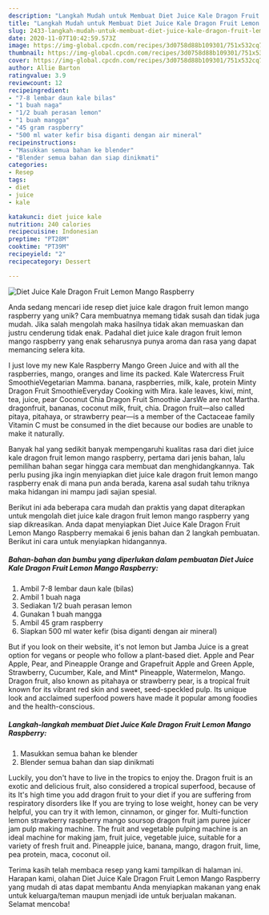 ```yaml
---
description: "Langkah Mudah untuk Membuat Diet Juice Kale Dragon Fruit Lemon Mango Raspberry yang Bikin Ngiler"
title: "Langkah Mudah untuk Membuat Diet Juice Kale Dragon Fruit Lemon Mango Raspberry yang Bikin Ngiler"
slug: 2433-langkah-mudah-untuk-membuat-diet-juice-kale-dragon-fruit-lemon-mango-raspberry-yang-bikin-ngiler
date: 2020-11-07T10:42:59.573Z
image: https://img-global.cpcdn.com/recipes/3d0758d88b109301/751x532cq70/diet-juice-kale-dragon-fruit-lemon-mango-raspberry-foto-resep-utama.jpg
thumbnail: https://img-global.cpcdn.com/recipes/3d0758d88b109301/751x532cq70/diet-juice-kale-dragon-fruit-lemon-mango-raspberry-foto-resep-utama.jpg
cover: https://img-global.cpcdn.com/recipes/3d0758d88b109301/751x532cq70/diet-juice-kale-dragon-fruit-lemon-mango-raspberry-foto-resep-utama.jpg
author: Allie Barton
ratingvalue: 3.9
reviewcount: 12
recipeingredient:
- "7-8 lembar daun kale bilas"
- "1 buah naga"
- "1/2 buah perasan lemon"
- "1 buah mangga"
- "45 gram raspberry"
- "500 ml water kefir bisa diganti dengan air mineral"
recipeinstructions:
- "Masukkan semua bahan ke blender"
- "Blender semua bahan dan siap dinikmati"
categories:
- Resep
tags:
- diet
- juice
- kale

katakunci: diet juice kale 
nutrition: 240 calories
recipecuisine: Indonesian
preptime: "PT28M"
cooktime: "PT39M"
recipeyield: "2"
recipecategory: Dessert

---
```



![Diet Juice Kale Dragon Fruit Lemon Mango Raspberry](https://img-global.cpcdn.com/recipes/3d0758d88b109301/751x532cq70/diet-juice-kale-dragon-fruit-lemon-mango-raspberry-foto-resep-utama.jpg)

Anda sedang mencari ide resep diet juice kale dragon fruit lemon mango raspberry yang unik? Cara membuatnya memang tidak susah dan tidak juga mudah. Jika salah mengolah maka hasilnya tidak akan memuaskan dan justru cenderung tidak enak. Padahal diet juice kale dragon fruit lemon mango raspberry yang enak seharusnya punya aroma dan rasa yang dapat memancing selera kita.

I just love my new Kale Raspberry Mango Green Juice and with all the raspberries, mango, oranges and lime its packed. Kale Watercress Fruit SmoothieVegetarian Mamma. banana, raspberries, milk, kale, protein Minty Dragon Fruit SmoothieEveryday Cooking with Mira. kale leaves, kiwi, mint, tea, juice, pear Coconut Chia Dragon Fruit Smoothie JarsWe are not Martha. dragonfruit, bananas, coconut milk, fruit, chia. Dragon fruit—also called pitaya, pitahaya, or strawberry pear—is a member of the Cactaceae family Vitamin C must be consumed in the diet because our bodies are unable to make it naturally.

Banyak hal yang sedikit banyak mempengaruhi kualitas rasa dari diet juice kale dragon fruit lemon mango raspberry, pertama dari jenis bahan, lalu pemilihan bahan segar hingga cara membuat dan menghidangkannya. Tak perlu pusing jika ingin menyiapkan diet juice kale dragon fruit lemon mango raspberry enak di mana pun anda berada, karena asal sudah tahu triknya maka hidangan ini mampu jadi sajian spesial.


Berikut ini ada beberapa cara mudah dan praktis yang dapat diterapkan untuk mengolah diet juice kale dragon fruit lemon mango raspberry yang siap dikreasikan. Anda dapat menyiapkan Diet Juice Kale Dragon Fruit Lemon Mango Raspberry memakai 6 jenis bahan dan 2 langkah pembuatan. Berikut ini cara untuk menyiapkan hidangannya.

<!--inarticleads1-->

##### Bahan-bahan dan bumbu yang diperlukan dalam pembuatan Diet Juice Kale Dragon Fruit Lemon Mango Raspberry:

1. Ambil 7-8 lembar daun kale (bilas)
1. Ambil 1 buah naga
1. Sediakan 1/2 buah perasan lemon
1. Gunakan 1 buah mangga
1. Ambil 45 gram raspberry
1. Siapkan 500 ml water kefir (bisa diganti dengan air mineral)


But if you look on their website, it&#39;s not lemon but Jamba Juice is a great option for vegans or people who follow a plant-based diet. Apple and Pear Apple, Pear, and Pineapple Orange and Grapefruit Apple and Green Apple, Strawberry, Cucumber, Kale, and Mint* Pineapple, Watermelon, Mango. Dragon fruit, also known as pitahaya or strawberry pear, is a tropical fruit known for its vibrant red skin and sweet, seed-speckled pulp. Its unique look and acclaimed superfood powers have made it popular among foodies and the health-conscious. 

<!--inarticleads2-->

##### Langkah-langkah membuat Diet Juice Kale Dragon Fruit Lemon Mango Raspberry:

1. Masukkan semua bahan ke blender
1. Blender semua bahan dan siap dinikmati


Luckily, you don&#39;t have to live in the tropics to enjoy the. Dragon fruit is an exotic and delicious fruit, also considered a tropical superfood, because of its It&#39;s high time you add dragon fruit to your diet if you are suffering from respiratory disorders like If you are trying to lose weight, honey can be very helpful, you can try it with lemon, cinnamon, or ginger for. Multi-function lemon strawberry raspberry mango soursop dragon fruit jam puree juicer jam pulp making machine. The fruit and vegetable pulping machine is an ideal machine for making jam, fruit juice, vegetable juice, suitable for a variety of fresh fruit and. Pineapple juice, banana, mango, dragon fruit, lime, pea protein, maca, coconut oil. 

Terima kasih telah membaca resep yang kami tampilkan di halaman ini. Harapan kami, olahan Diet Juice Kale Dragon Fruit Lemon Mango Raspberry yang mudah di atas dapat membantu Anda menyiapkan makanan yang enak untuk keluarga/teman maupun menjadi ide untuk berjualan makanan. Selamat mencoba!

